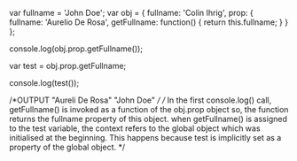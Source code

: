 var fullname = 'John Doe';
var obj = {
   fullname: 'Colin Ihrig',
   prop: {
      fullname: 'Aurelio De Rosa',
      getFullname: function() {
         return this.fullname;
      }
   }
};

console.log(obj.prop.getFullname());

var test = obj.prop.getFullname;

console.log(test());


/*OUTPUT
"Aureli De Rosa"
"John Doe" */
/* In the first console.log() call, getFullname() is invoked as a function of the obj.prop object so, 
 the function returns the fullname property of this object. when getFullname() is assigned to the test
 variable, the context refers to the global object which was initialised at the beginning. 
 This happens because test is implicitly set as a property of the global object. */
